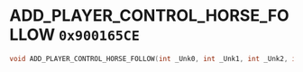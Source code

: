 # ADD_PLAYER_CONTROL_HORSE_FOLLOW `0x900165CE`

```cpp
void ADD_PLAYER_CONTROL_HORSE_FOLLOW(int _Unk0, int _Unk1, int _Unk2, int _Unk3, int _Unk4, int _Unk5, int _Unk6);
```